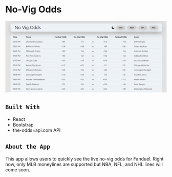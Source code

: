 # No-Vig Odds

![Screenshot of MLB Odds Page](/public/mlbScreenshot.png)

## `Built With`

* React
* Bootstrap
* the-odds=api.com API

## `About the App`

This app allows users to quickly see the live no-vig odds for Fanduel.
Right now, only MLB moneylines are supported but NBA, NFL, and NHL lines will come soon.
